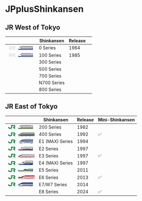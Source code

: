 # JPplusShinkansen

## JR West of Tokyo

| | Shinkansen | Release |  |
| --- | --- | --- | --- |
|![0 Series](/src/gfx/0_series/purchase_original.png)| 0 Series | 1964 | |
|![100 Series](/src/gfx/100_series/purchase_original_jnr.png)| 100 Series | 1985 | |
|| 300 Series | | |
|| 500 Series | ||
|| 700 Series | ||
|| N700 Series | ||
|| 800 Series | ||

## JR East of Tokyo 

| | Shinkansen | Release | Mini-Shinkansen |
| --- | --- | --- | --- |
|![200 Series](/src/gfx/200_series/purchase_original_jre.png)| 200 Series | 1982 | |
|![400 Series](/src/gfx/400_series/buy_400.png)| 400 Series | 1992 | ✅ |
|![E1 Series](/src/gfx/e1_series/buy_e1_original.png)| E1 (MAX) Series | 1994 ||
|![E2 Series](/src/gfx/e2_series/purchase.png)| E2 Series | 1997 ||
|![E3 Series](/src/gfx/e3_series/buy_e3_r.png)| E3 Series | 1997 | ✅ |
|![E4 Series](/src/gfx/e4_series/purchase_yellow.png)| E4 (MAX) Series | 1997 | |
|![E5 Series](/src/gfx/e5_series/purchase.png)| E5 Series | 2011 | |
|![E6 Series](/src/gfx/e6_series/purchase.png)| E6 Series | 2013|  ✅ | 
|![E7 Series](/src/gfx/e7_series/purchase.png)| E7/W7 Series | 2014 | |
|| E8 Series | 2024 |✅|
